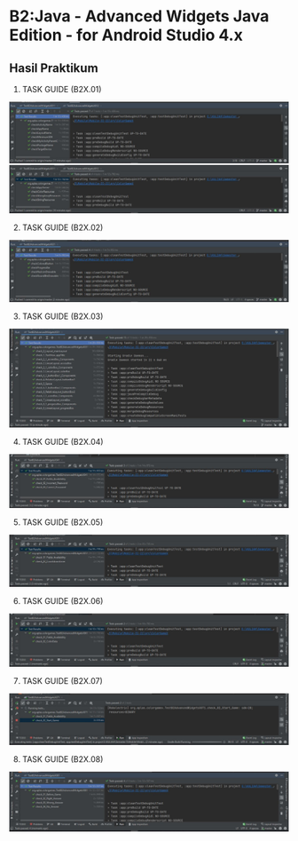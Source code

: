#  B2:Java - Advanced Widgets Java Edition - for Android Studio 4.x

## Hasil Praktikum

1. TASK GUIDE (B2X.01)

![Hasil Run B2 - 1](img/B2_1_1.JPG)
![Hasil Run B2 - 2](img/B2_1_2.JPG)

2. TASK GUIDE (B2X.02)

![Hasil Run B2 - 2](img/B2_2.JPG)

3. TASK GUIDE (B2X.03)

![Hasil Run B2 - 3](img/B2_3.JPG)

4. TASK GUIDE (B2X.04)

![Hasil Run B2 - 4](img/B2_4.JPG)

5. TASK GUIDE (B2X.05)

![Hasil Run B2 - 5](img/B2_5.JPG)

6. TASK GUIDE (B2X.06)

![Hasil Run B2 - 6](img/B2_6.JPG)

7. TASK GUIDE (B2X.07)

![Hasil Run B2 - 7](img/B2_7.JPG)

8. TASK GUIDE (B2X.08)

![Hasil Run B2 - 8](img/B2_8.JPG)